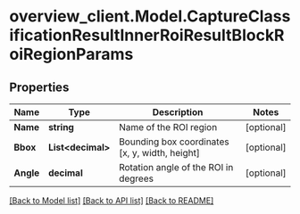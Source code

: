 # overview_client.Model.CaptureClassificationResultInnerRoiResultBlockRoiRegionParams

## Properties

Name | Type | Description | Notes
------------ | ------------- | ------------- | -------------
**Name** | **string** | Name of the ROI region | [optional] 
**Bbox** | **List&lt;decimal&gt;** | Bounding box coordinates [x, y, width, height] | [optional] 
**Angle** | **decimal** | Rotation angle of the ROI in degrees | [optional] 

[[Back to Model list]](../README.md#documentation-for-models) [[Back to API list]](../README.md#documentation-for-api-endpoints) [[Back to README]](../README.md)

